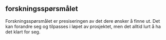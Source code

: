## forskningsspørsmålet

Forskningsspørsmålet er presiseringen av det dere ønsker å finne ut. Det kan forandre seg og tilpasses i løpet av prosjektet, men det alltid lurt å ha det klart for seg.